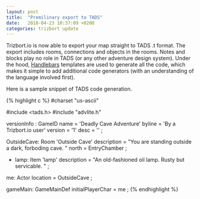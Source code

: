 ```yaml
---
layout: post
title:  "Premilinary export to TADS"
date:   2018-04-23 10:37:09 +0200
categories: trizbort update
---
```

Trizbort.io is now able to export your map straight to TADS .t format. The export includes rooms, connections and objects in the rooms. Notes and blocks play no role in TADS (or any other adventure design system). Under the hood, [Handlebars][handlebars] templates are used to generate all the code, which makes it simple to add additional code generators (with an understanding of
the language involved first).

Here is a sample snippet of TADS code generation.

{% highlight c %}
#charset "us-ascii"

#include <tads.h>
#include "advlite.h"

versionInfo : GameID
  name = 'Deadly Cave Adventure'
  byline = 'By a Trizbort.io user'
  version = '1'
  desc = ''
;

OutsideCave: Room 'Outside Cave'
  description = "You are standing outside a dark, forboding cave. "
  north = EntryChamber
;

+ lamp: Item 'lamp'
  description = "An old-fashioned oil lamp. Rusty but servicable. "
;

me: Actor
  location = OutsideCave
;

gameMain: GameMainDef
  initialPlayerChar = me
;
{% endhighlight %}

<!-- Check out the [Jekyll docs][jekyll-docs] for more info on how to get the most out of Jekyll. File all bugs/feature requests at [Jekyll’s GitHub repo][jekyll-gh]. If you have questions, you can ask them on [Jekyll Talk][jekyll-talk].

[jekyll-docs]: https://jekyllrb.com/docs/home
[jekyll-gh]:   https://github.com/jekyll/jekyll
[jekyll-talk]: https://talk.jekyllrb.com/ -->
[handlebars]:  https://handlebarsjs.com/